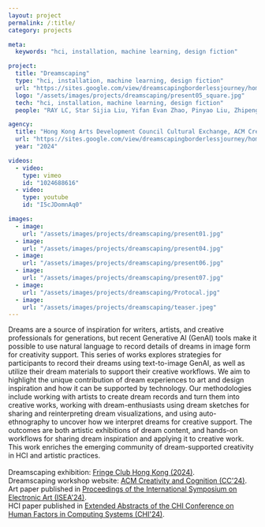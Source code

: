 ```yaml
---
layout: project
permalink: /:title/
category: projects

meta:
  keywords: "hci, installation, machine learning, design fiction"

project:
  title: "Dreamscaping"
  type: "hci, installation, machine learning, design fiction"
  url: "https://sites.google.com/view/dreamscapingborderlessjourney/home"
  logo: "/assets/images/projects/dreamscaping/present05_square.jpg"
  tech: "hci, installation, machine learning, design fiction"
  people: "RAY LC, Star Sijia Liu, Yifan Evan Zhao, Pinyao Liu, Zhipeng Jia"

agency:
  title: "Hong Kong Arts Development Council Cultural Exchange, ACM Creativity and Cognition, ISEA, Fringe Club, alt.CHI, Ars Electronica"
  url: "https://sites.google.com/view/dreamscapingborderlessjourney/home"
  year: "2024"

videos:
  - video:
    type: vimeo
    id: "1024688616"
  - video:
    type: youtube
    id: "I5cJDomnAq0"

images:
  - image:
    url: "/assets/images/projects/dreamscaping/present01.jpg"
  - image:
    url: "/assets/images/projects/dreamscaping/present04.jpg"
  - image:
    url: "/assets/images/projects/dreamscaping/present06.jpg"
  - image:
    url: "/assets/images/projects/dreamscaping/present07.jpg"
  - image:
    url: "/assets/images/projects/dreamscaping/Protocal.jpg"
  - image:
    url: "/assets/images/projects/dreamscaping/teaser.jpeg"
---
```

<p>Dreams are a source of inspiration for writers, artists, and creative professionals for generations, but recent Generative AI (GenAI) tools make it possible to use natural language to record details of dreams in image form for creativity support. This series of works explores strategies for participants to record their dreams using text-to-image GenAI, as well as utilize their dream materials to support their creative workflows. We aim to highlight the unique contribution of dream experiences to art and design inspiration and how it can be supported by technology. Our methodologies include working with artists to create dream records and turn them into creative works, working with dream-enthusiasts using dream sketches for sharing and reinterpreting dream visualizations, and using auto-ethnography to uncover how we interpret dreams for creative support. The outcomes are both artistic exhibitions of dream content, and hands-on workflows for sharing dream inspiration and applying it to creative work. This work enriches the emerging community of dream-supported creativity in HCI and artistic practices.<br><br>
Dreamscaping exhibition: <a href="https://sites.google.com/view/dreamscapingborderlessjourney/home"><u>Fringe Club Hong Kong (2024)</u></a>.<br>
Dreamscaping workshop website: <a href="https://sites.google.com/view/dreamscapingworkshop/home"><u>ACM Creativity and Cognition (CC'24)</u></a>.<br>
Art paper published in <a href="https://az659834.vo.msecnd.net/eventsairseasiaprod/production-expertevents-public/283e6583646b4a0a97d672f08f620db5"><u>Proceedings of the International Symposium on Electronic Art (ISEA'24)</u></a>.<br>
HCI paper published in <a href="https://dl.acm.org/doi/10.1145/3613905.3644054"><u>Extended Abstracts of the CHI Conference on Human Factors in Computing Systems (CHI'24)</u></a>.</p>
